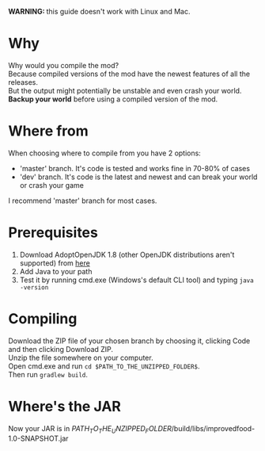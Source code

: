 <b>WARNING: </b> this guide doesn't work with Linux and Mac.

# Why

Why would you compile the mod?  
Because compiled versions of the mod have the newest features of all the releases.  
But the output might potentially be unstable and even crash your world.  
<b>Backup your world</b> before using a compiled version of the mod.

# Where from

When choosing where to compile from you have 2 options:
<ul>
<li>'master' branch. It's code is tested and works fine in 70-80% of cases</li>
<li>'dev' branch. It's code is the latest and newest and can break your world or crash your game</li>
</ul>
I recommend 'master' branch for most cases.

# Prerequisites

1. Download AdoptOpenJDK 1.8 (other OpenJDK distributions aren't supported)
   from [here](https://adoptopenjdk.net/?variant=openjdk8&jvmVariant=hotspot)
2. Add Java to your path
3. Test it by running cmd.exe (Windows's default CLI tool) and typing ```java -version```

# Compiling

Download the ZIP file of your chosen branch by choosing it, clicking Code and then clicking Download ZIP.  
Unzip the file somewhere on your computer.  
Open cmd.exe and run ```cd $PATH_TO_THE_UNZIPPED_FOLDER$```.  
Then run ```gradlew build```.

# Where's the JAR

Now your JAR is in $PATH_TO_THE_UNZIPPED_FOLDER$/build/libs/improvedfood-1.0-SNAPSHOT.jar